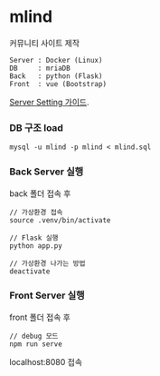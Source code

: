 # mlind
커뮤니티 사이트 제작
```
Server : Docker (Linux)
DB     : mriaDB
Back   : python (Flask)
Front  : vue (Bootstrap)
```
[Server Setting 가이드](https://gentle-chokeberry-d27.notion.site/Docker-centos7-python-nodejs-7f567599ee8c49418dfdf71c6c6c3d6f).


### DB 구조 load
```
mysql -u mlind -p mlind < mlind.sql
```

### Back Server 실행 
back 폴더 접속 후 
```
// 가상환경 접속
source .venv/bin/activate

// Flask 실행
python app.py

// 가상환경 나가는 방법
deactivate
```

### Front Server 실행
front 폴더 접속 후
```
// debug 모드
npm run serve 
```

localhost:8080 접속
